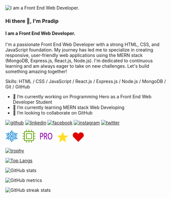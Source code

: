 ![I am a Front End Web Developer.](https://images.unsplash.com/photo-1635875060146-80ec95d47043?w=600&auto=format&fit=crop&q=60&ixlib=rb-4.0.3&ixid=M3wxMjA3fDB8MHxjb2xsZWN0aW9uLXBhZ2V8MnxlOVVvLXJCVDAwa3x8ZW58MHx8fHx8)


### Hi there 👋, I'm Pradip
#### I am a Front End Web Developer.

I'm a passionate Front End Web Developer with a strong HTML, CSS, and JavaScript foundation. My journey has led me to specialize in creating responsive, user-friendly web applications using the MERN stack (MongoDB, Express.js, React.js, Node.js). I'm dedicated to continuous learning and am always eager to take on new challenges. Let's build something amazing together!

Skills: HTML / CSS / JavaScript / React.js / Express.js / Node.js / MongoDB / Git / GitHub

- 🔭 I’m currently working on Programming Hero as a Front End Web Developer Student 
- 🌱 I’m currently learning MERN stack Web Developing 
- 👯 I’m looking to collaborate on GitHub 


[<img src='https://cdn.jsdelivr.net/npm/simple-icons@3.0.1/icons/github.svg' alt='github' height='40'>](https://github.com/pkcbcse)  [<img src='https://cdn.jsdelivr.net/npm/simple-icons@3.0.1/icons/linkedin.svg' alt='linkedin' height='40'>](https://www.linkedin.com/in/https://www.linkedin.com/in/pradipchakraborty-cse//)  [<img src='https://cdn.jsdelivr.net/npm/simple-icons@3.0.1/icons/facebook.svg' alt='facebook' height='40'>](https://www.facebook.com/https://www.facebook.com/pradip.chakraborty)  [<img src='https://cdn.jsdelivr.net/npm/simple-icons@3.0.1/icons/instagram.svg' alt='instagram' height='40'>](https://www.instagram.com/https://www.instagram.com/pradipkcb//)  [<img src='https://cdn.jsdelivr.net/npm/simple-icons@3.0.1/icons/twitter.svg' alt='twitter' height='40'>](https://twitter.com/https://x.com/pradipkcb2022)  

<a href='https://archiveprogram.github.com/'><img src='https://raw.githubusercontent.com/acervenky/animated-github-badges/master/assets/acbadge.gif' width='40' height='40'></a> <a href='https://docs.github.com/en/developers'><img src='https://raw.githubusercontent.com/acervenky/animated-github-badges/master/assets/devbadge.gif' width='40' height='40'></a> <a href='https://github.com/pricing'><img src='https://raw.githubusercontent.com/acervenky/animated-github-badges/master/assets/pro.gif' width='40' height='40'></a> <a href='https://stars.github.com/'><img src='https://raw.githubusercontent.com/acervenky/animated-github-badges/master/assets/starbadge.gif' width='35' height='35'></a> <a href='https://docs.github.com/en/github/supporting-the-open-source-community-with-github-sponsors'><img src='https://raw.githubusercontent.com/acervenky/animated-github-badges/master/assets/sponsorbadge.gif' width='35' height='35'></a> 

[![trophy](https://github-profile-trophy.vercel.app/?username=pkcbcse)](https://github.com/ryo-ma/github-profile-trophy)

[![Top Langs](https://github-readme-stats.vercel.app/api/top-langs/?username=pkcbcse)](https://github.com/anuraghazra/github-readme-stats)

![GitHub stats](https://github-readme-stats.vercel.app/api?username=pkcbcse&show_icons=true&count_private=true)  

![GitHub metrics](https://metrics.lecoq.io/pkcbcse)  

![GitHub streak stats](https://streak-stats.demolab.com/?user=pkcbcse)  


